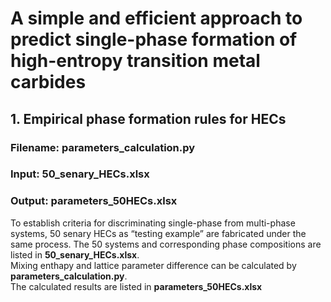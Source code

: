 # A simple and efficient approach to predict single-phase formation of high-entropy transition metal carbides
## 1. Empirical phase formation rules for HECs
### Filename: **parameters_calculation.py**
### Input: **50_senary_HECs.xlsx**
### Output: **parameters_50HECs.xlsx**
To establish criteria for discriminating single-phase from multi-phase systems, 50 senary HECs as “testing example” are fabricated under the same process. The 50 systems and corresponding phase compositions are listed in **50_senary_HECs.xlsx**. <br>
Mixing enthapy and lattice parameter difference can be calculated by **parameters_calculation.py**. <br>
The calculated results are listed in **parameters_50HECs.xlsx** <br>
